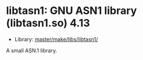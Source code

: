 # libtasn1: GNU ASN1 library (libtasn1.so) 4.13
 - Library: [master/make/libs/libtasn1/](https://github.com/Freetz-NG/freetz-ng/tree/master/make/libs/libtasn1/)

A small ASN.1 library.
